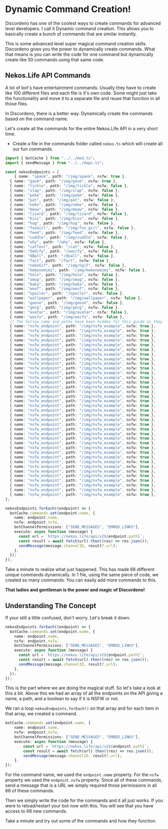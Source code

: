 # Dynamic Command Creation!

Discordeno has one of the coolest ways to create commands for advanced level developers. I call it Dynamic command creation. This allows you to basically create a bunch of commands that are similar instantly.

This is some advanced level super magical command creation skills. Discordeno gives you the power to dynamically create commands. What that means is you can write the code for one command but dynamically create like 50 commands using that same code.

## Nekos.Life API Commands

A lot of bot's have entertainment commands. Usually they have to create like 100 different files and each file is it's own code. Some might just take the functionality and move it to a separate file and reuse that function in all those files.

In Discordeno, there is a better way. Dynamically create the commands based on the command name.

Let's create all the commands for the entire Nekos.Life API in a very short time.

- Create a file in the commands folder called `nekos.ts` which will create all our fun commands.

```ts
import { botCache } from "../../mod.ts";
import { sendMessage } from "../../deps.ts";

const nekosEndpoints = [
	{ name: "spank", path: "/img/spank", nsfw: true },
  { name: "gasm", path: "/img/gasm", nsfw: true },
  { name: "tickle", path: "/img/tickle", nsfw: false },
  { name: "slap", path: "/img/slap", nsfw: false },
  { name: "poke", path: "/img/poke", nsfw: false },
  { name: "pat", path: "/img/pat", nsfw: false },
  { name: "neko", path: "/img/neko", nsfw: false },
  { name: "meow", path: "/img/meow", nsfw: false },
  { name: "lizard", path: "/img/lizard", nsfw: false },
  { name: "kiss", path: "/img/kiss", nsfw: false },
  { name: "hug", path: "/img/hug", nsfw: false },
  { name: "foxGirl", path: "/img/fox_girl", nsfw: false },
  { name: "feed", path: "/img/feed", nsfw: false },
  { name: "cuddle", path: "/img/cuddle", nsfw: false },
  { name: "why", path: "/why", nsfw: false },
  { name: "catText", path: "/cat", nsfw: false },
  { name: "OwOify", path: "/owoify", nsfw: false },
  { name: "8Ball", path: "/8ball", nsfw: false },
  { name: "fact", path: "/fact", nsfw: false },
  { name: "nekoGif", path: "/img/ngif", nsfw: false },
  { name: "kemonomimi", path: "/img/kemonomimi", nsfw: false },
  { name: "holo", path: "/img/holo", nsfw: false },
  { name: "smug", path: "/img/smug", nsfw: false },
  { name: "baka", path: "/img/baka", nsfw: false },
  { name: "woof", path: "/img/woof", nsfw: false },
  { name: "spoiler", path: "/spoiler", nsfw: false },
  { name: "wallpaper", path: "/img/wallpaper", nsfw: false },
  { name: "goose", path: "/img/goose", nsfw: false },
  { name: "gecg", path: "/img/gecg", nsfw: false },
  { name: "avatar", path: "/img/avatar", nsfw: false },
  { name: "waifu", path: "/img/waifu", nsfw: false },
  // The follow name and paths have been hidden for this guide as they are NSFW.
  { name: "nsfw_endpoint", path: "/img/nsfw_example", nsfw: true },
  { name: "nsfw_endpoint", path: "/img/nsfw_example", nsfw: true },
  { name: "nsfw_endpoint", path: "/img/nsfw_example", nsfw: true },
  { name: "nsfw_endpoint", path: "/img/nsfw_example", nsfw: true },
  { name: "nsfw_endpoint", path: "/img/nsfw_example", nsfw: true },
  { name: "nsfw_endpoint", path: "/img/nsfw_example", nsfw: true },
  { name: "nsfw_endpoint", path: "/img/nsfw_example", nsfw: true },
  { name: "nsfw_endpoint", path: "/img/nsfw_example", nsfw: true },
  { name: "nsfw_endpoint", path: "/img/nsfw_example", nsfw: true },
  { name: "nsfw_endpoint", path: "/img/nsfw_example", nsfw: true },
  { name: "nsfw_endpoint", path: "/img/nsfw_example", nsfw: true },
  { name: "nsfw_endpoint", path: "/img/nsfw_example", nsfw: true },
  { name: "nsfw_endpoint", path: "/img/nsfw_example", nsfw: true },
  { name: "nsfw_endpoint", path: "/img/nsfw_example", nsfw: true },
  { name: "nsfw_endpoint", path: "/img/nsfw_example", nsfw: true },
  { name: "nsfw_endpoint", path: "/img/nsfw_example", nsfw: true },
  { name: "nsfw_endpoint", path: "/img/nsfw_example", nsfw: true },
  { name: "nsfw_endpoint", path: "/img/nsfw_example", nsfw: true },
  { name: "nsfw_endpoint", path: "/img/nsfw_example", nsfw: true },
  { name: "nsfw_endpoint", path: "/img/nsfw_example", nsfw: true },
  { name: "nsfw_endpoint", path: "/img/nsfw_example", nsfw: true },
  { name: "nsfw_endpoint", path: "/img/nsfw_example", nsfw: true },
  { name: "nsfw_endpoint", path: "/img/nsfw_example", nsfw: true },
  { name: "nsfw_endpoint", path: "/img/nsfw_example", nsfw: true },
  { name: "nsfw_endpoint", path: "/img/nsfw_example", nsfw: true },
  { name: "nsfw_endpoint", path: "/img/nsfw_example", nsfw: true },
  { name: "nsfw_endpoint", path: "/img/nsfw_example", nsfw: true },
  { name: "nsfw_endpoint", path: "/img/nsfw_example", nsfw: true },
  { name: "nsfw_endpoint", path: "/img/nsfw_example", nsfw: true },
  { name: "nsfw_endpoint", path: "/img/nsfw_example", nsfw: true },
  { name: "nsfw_endpoint", path: "/img/nsfw_example", nsfw: true },
  { name: "nsfw_endpoint", path: "/img/nsfw_example", nsfw: true },
  { name: "nsfw_endpoint", path: "/img/nsfw_example", nsfw: true },
  { name: "nsfw_endpoint", path: "/img/nsfw_example", nsfw: true },
  { name: "nsfw_endpoint", path: "/img/nsfw_example", nsfw: true },
  { name: "nsfw_endpoint", path: "/img/nsfw_example", nsfw: true },
  { name: "nsfw_endpoint", path: "/img/nsfw_example", nsfw: true },
];

nekosEndpoints.forEach((endpoint) => {
  botCache.commands.set(endpoint.name, {
    name: endpoint.name,
    nsfw: endpoint.nsfw,
    botChannelPermissions: ["SEND_MESSAGES", "EMBED_LINKS"],
    execute: async function (message) {
      const url = `https://nekos.life/api/v2${endpoint.path}`;
      const result = await fetch(url).then((res) => res.json());
      sendMessage(message.channelID, result?.url);
    },
  });
});
```

Take a minute to realize what just happened. This has made 68 different unique commands dynamically. In 1 file, using the same piece of code, we created so many commands. You can easily add more commands to this.

**That ladies and gentleman is the power and magic of Discordeno!**

## Understanding The Concept

If your still a little confused, don't worry. Let's break it down.

```ts
nekosEndpoints.forEach((endpoint) => {
  botCache.commands.set(endpoint.name, {
    name: endpoint.name,
    nsfw: endpoint.nsfw,
    botChannelPermissions: ["SEND_MESSAGES", "EMBED_LINKS"],
    execute: async function (message) {
      const url = `https://nekos.life/api/v2${endpoint.path}`;
      const result = await fetch(url).then((res) => res.json());
      sendMessage(message.channelID, result?.url);
    },
  });
});
```

This is the part where we are doing the magical stuff. So let's take a look at this a bit. Above this we had an array of all the endpoints on the API giving a name, a path, and a boolean to say if it is NSFW or not.

We ran a loop `nekosEndpoints.forEach()` on that array and for each item in that array, we created a command.

```ts
botCache.commands.set(endpoint.name, {
	name: endpoint.name,
	nsfw: endpoint.nsfw,
	botChannelPermissions: ["SEND_MESSAGES", "EMBED_LINKS"],
	execute: async function (message) {
		const url = `https://nekos.life/api/v2${endpoint.path}`;
		const result = await fetch(url).then((res) => res.json());
		sendMessage(message.channelID, result?.url);
	},
});
```

For the command name, we used the `endpoint.name` property. For the `nsfw` property we used the `endpoint.nsfw` property. Since all of these commands, send a message that is a URL we simply required those permissions in all 68 of these commands.

Then we simply write the code for the commands and it all just works. If you were to reload/restart your bot now with this. You will see that you have access to 68 new commands.

Take a minute and try out some of the commands and how they function.


